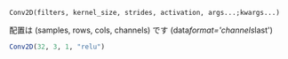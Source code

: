 ```
Conv2D(filters, kernel_size, strides, activation, args...;kwargs...)
```

配置は (samples, rows, cols, channels) です (data*format='channels*last')

```julia
Conv2D(32, 3, 1, "relu")
```

